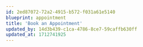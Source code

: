 ```yaml
---
id: 2ed87072-72a2-4915-b572-f031a61e5140
blueprint: appointment
title: 'Book an Appointment'
updated_by: 14d3b439-c1ca-4786-8ce7-59caffb630ff
updated_at: 1712741925
---
```

